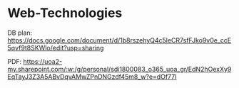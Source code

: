 # Web-Technologies

DB plan: https://docs.google.com/document/d/1b8rszehyQ4c5leCR7sfFJko9v0e_ccE5qvf9t8SKWlo/edit?usp=sharing

PDF: https://uoa2-my.sharepoint.com/:w:/g/personal/sdi1800083_o365_uoa_gr/EdN2hOexXy9EqTayJ3Z3A5ABvDqvAMwZPnDNGzdf45m8_w?e=dOf77I
